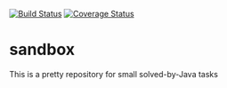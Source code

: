 [![Build Status](https://travis-ci.org/ephemeralin/sandbox.svg?branch=master)](https://travis-ci.org/ephemeralin/sandbox)
[![Coverage Status](https://coveralls.io/repos/github/ephemeralin/sandbox/badge.svg?branch=master)](https://coveralls.io/github/ephemeralin/sandbox?branch=master)

sandbox
=================
This is a pretty repository for small solved-by-Java tasks
